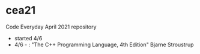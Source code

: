 # cea21

Code Everyday April 2021 repository

- started 4/6
- 4/6 - : "The C++ Programming Language, 4th Edition" Bjarne Stroustrup
